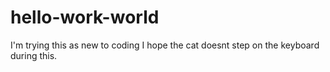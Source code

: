 # hello-work-world
I'm trying this as new to coding
I hope the cat doesnt step on the keyboard during this.
